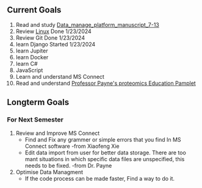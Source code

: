 ## Current Goals
  1. Read and study [Data_manage_platform_manuscript_7-13](https://byu-my.sharepoint.com/:w:/r/personal/llhj13_byu_edu/_layouts/15/Doc.aspx?sourcedoc=%7Bb8609fab-3305-4a56-bc3f-0058a4b4931a%7D&action=default&cid=31e845a8-2e34-457b-a03e-bfe0a7d9e924&_SRM=2%3AS%3A78)
  2. Review [Linux](https://github.com/KeleCant/My-CS-Notes/blob/main/Linux.md)    Done 1/23/2024
  3. Review Git  Done 1/23/2024
  4. learn Django  Started 1/23/2024
  5. learn Jupiter
  6. learn Docker
  7. learn C#
  8. JavaScript
  9. Learn and understand MS Connect
  10. Read and understand [Professor Payne's proteomics Education Pamplet](https://github.com/PayneLab/ProteomicsEducation/)

## Longterm Goals
  ### For Next Semester
  1. Review and Improve MS Connect
     - Find and Fix any grammer or simple errors that you find In MS Connect software -from Xiaofeng Xie
     - Edit data import from user for better data storage. There are too mant situations in which specific data files are unspecified, this needs to be fixed. -from Dr. Payne
  2. Optimise Data Managment
     - If the code process can be made faster, Find a way to do it.
